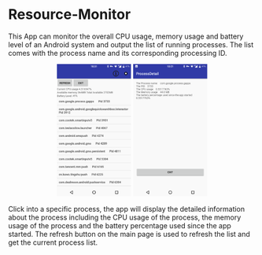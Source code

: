 # Resource-Monitor

This App can monitor the overall CPU usage, memory usage and battery level of an Android system and output the list of running processes. The list comes with the process name and its corresponding processing ID. 

<div style="text-align:center" markdown="1"><img src="https://github.com/xinqicoding/Resource-Monitor/blob/master/mainscreeen.png" width="30%" height="30%">      <img src="https://github.com/xinqicoding/Resource-Monitor/blob/master/processdetail.png" width="30%" height="30%"> </div>



Click into a specific process, the app will display the detailed information about the process including the CPU usage of the process, the memory usage of the process and the battery percentage used since the app started. The refresh button on the main page is used to refresh the list and get the current process list. 

